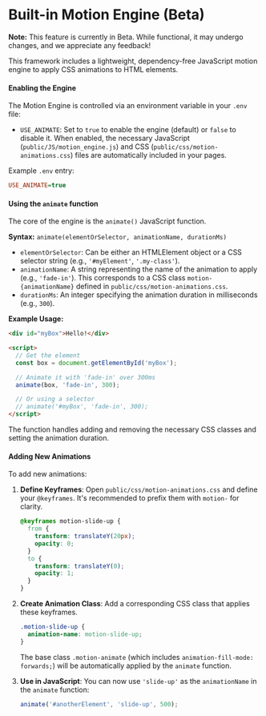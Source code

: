 # Built-in Motion Engine (Beta)

**Note:** This feature is currently in Beta. While functional, it may undergo changes, and we appreciate any feedback!

This framework includes a lightweight, dependency-free JavaScript motion engine to apply CSS animations to HTML elements.

#### Enabling the Engine



The Motion Engine is controlled via an environment variable in your `.env` file:

* `USE_ANIMATE`: Set to `true` to enable the engine (default) or `false` to disable it. When enabled, the necessary JavaScript (`public/JS/motion_engine.js`) and CSS (`public/css/motion-animations.css`) files are automatically included in your pages.

Example `.env` entry:

```ini
USE_ANIMATE=true
```

#### Using the `animate` function



The core of the engine is the `animate()` JavaScript function.

**Syntax:** `animate(elementOrSelector, animationName, durationMs)`

* `elementOrSelector`: Can be either an HTMLElement object or a CSS selector string (e.g., `'#myElement'`, `'.my-class'`).
* `animationName`: A string representing the name of the animation to apply (e.g., `'fade-in'`). This corresponds to a CSS class `motion-{animationName}` defined in `public/css/motion-animations.css`.
* `durationMs`: An integer specifying the animation duration in milliseconds (e.g., `300`).

**Example Usage:**

```html
<div id="myBox">Hello!</div>

<script>
  // Get the element
  const box = document.getElementById('myBox');

  // Animate it with 'fade-in' over 300ms
  animate(box, 'fade-in', 300);

  // Or using a selector
  // animate('#myBox', 'fade-in', 300);
</script>
```

The function handles adding and removing the necessary CSS classes and setting the animation duration.

#### Adding New Animations



To add new animations:

1.  **Define Keyframes**: Open `public/css/motion-animations.css` and define your `@keyframes`. It's recommended to prefix them with `motion-` for clarity.

    ```css
    @keyframes motion-slide-up {
      from {
        transform: translateY(20px);
        opacity: 0;
      }
      to {
        transform: translateY(0);
        opacity: 1;
      }
    }
    ```
2.  **Create Animation Class**: Add a corresponding CSS class that applies these keyframes.

    ```css
    .motion-slide-up {
      animation-name: motion-slide-up;
    }
    ```

    The base class `.motion-animate` (which includes `animation-fill-mode: forwards;`) will be automatically applied by the `animate` function.
3.  **Use in JavaScript**: You can now use `'slide-up'` as the `animationName` in the `animate` function:

    ```javascript
    animate('#anotherElement', 'slide-up', 500);
    ```
